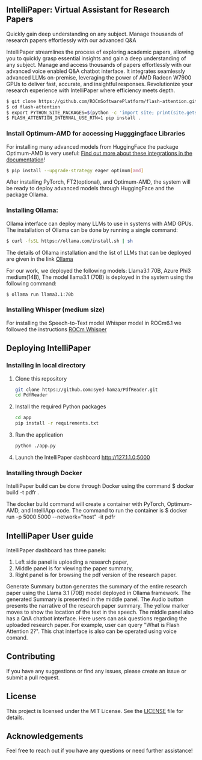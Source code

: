 ## IntelliPaper: Virtual Assistant for Research Papers

Quickly gain deep understanding on any subject. Manage thousands of research papers effortlessly with our advanced Q&A

IntelliPaper streamlines the process of exploring academic papers, allowing you to quickly grasp essential insights and gain a deep understanding of any subject. Manage and access thousands of papers effortlessly with our advanced voice enabled Q&A chatbot interface. It integrates seamlessly advanced LLMs on-premise, leveraging the power of AMD Radeon W7900 GPUs to deliver fast, accurate, and insightful responses. Revolutionize your research experience with IntelliPaper where efficiency meets depth.
```bash
$ git clone https://github.com/ROCmSoftwarePlatform/flash-attention.git -b howiejay/navi_support --depth=1
$ cd flash-attention
$ export PYTHON_SITE_PACKAGES=$(python -c 'import site; print(site.getsitepackages()[0])')
$ FLASH_ATTENTION_INTERNAL_USE_RTN=1 pip install .
```

### Install Optimum-AMD for accessing Hugggingface Libraries
For installing many advanced models from HuggingFace the package Optimum-AMD is very useful:
[Find out more about these integrations in the documentation](https://huggingface.co/docs/optimum/main/en/amd/amdgpu/overview)!
```bash
$ pip install --upgrade-strategy eager optimum[amd]      
``` 

After installing PyTorch, FT2(optional), and Optimum-AMD, the system will be ready to deploy advanced models through HuggingFace and the package Ollama.  
       
### Installing Ollama:
Ollama interface can deploy  many LLMs to use in systems with AMD GPUs. The installation of Ollama can be done by running a single command: 
```bash
$ curl -fsSL https://ollama.com/install.sh | sh
```
The details of Ollama installation and the list of LLMs that can be deployed are given in the link [Ollama](https://github.com/ollama/ollama/tree/main)
       
For our work, we deployed the following models: Llama3.1 70B, Azure Phi3 medium(14B), 
The model llama3.1 (70B) is deployed in the system using the following command:
```bash       
$ ollama run llama3.1:70b
```

### Installing Whisper (medium size)
For installing the Speech-to-Text model Whisper model in ROCm6.1 we followed the instructions [ROCm Whisper]( https://rocm.blogs.amd.com/artificial-intelligence/whisper/README.html)

## Deploying IntelliPaper  

### Installing in local directory
1. Clone this repository
    ```bash
    git clone https://github.com:syed-hamza/PdfReader.git
    cd PdfReader
    ```
2. Install the required Python packages
    ```bash
    cd app
    pip install -r requirements.txt
    ```
3. Run the application
    ```bash
    python ./app.py
    ```
4. Launch the IntelliPaper dashboard
   http://127.1.1.0:5000

### Installing through Docker
IntelliPaper build can be done through Docker using the command
$ docker build -t pdfr .

The docker build command will create a container with PyTorch, Optimum-AMD, and IntelliApp code. 
The command to run the container is
$ docker run -p 5000:5000 --network="host" -it pdfr

## IntelliPaper User guide
IntelliPaper dashboard has three panels:
1) Left side panel is uploading a research paper,
2) Middle panel is for viewing the paper summary,
3) Right panel is for browsing the pdf version of the research paper.

Generate Summary button generates the summary of the entire research paper using the Llama 3.1 (70B) model deployed in Ollama framework. The generated Summary is presented in the middle panel. The Audio button presents the narrative of the research paper summary. The yellow marker moves to show the location of the text in the speech.
The middle panel also has a QnA chatbot interface. Here users can ask questions regarding the uploaded research paper. For example, user can query "What is Flash Attention 2?". This chat interface is also can be operated using voice comand. 


## Contributing
If you have any suggestions or find any issues, please create an issue or submit a pull request.

## License
This project is licensed under the MIT License. See the [LICENSE](Licence) file for details.

## Acknowledgements

Feel free to reach out if you have any questions or need further assistance!
